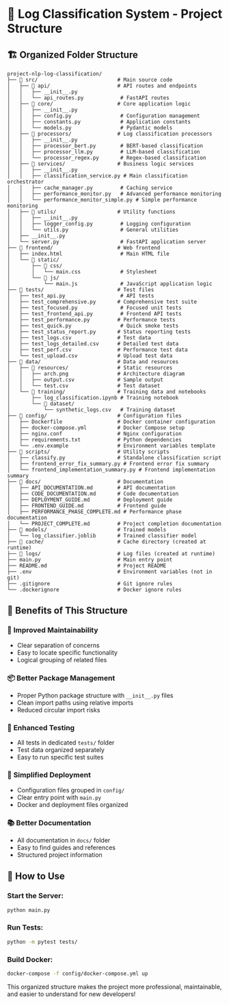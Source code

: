 # 📁 Log Classification System - Project Structure

## 🏗️ Organized Folder Structure

```
project-nlp-log-classification/
├── 📁 src/                          # Main source code
│   ├── 📁 api/                      # API routes and endpoints
│   │   ├── __init__.py
│   │   └── api_routes.py            # FastAPI routes
│   ├── 📁 core/                     # Core application logic
│   │   ├── __init__.py
│   │   ├── config.py                # Configuration management
│   │   ├── constants.py             # Application constants
│   │   └── models.py                # Pydantic models
│   ├── 📁 processors/               # Log classification processors
│   │   ├── __init__.py
│   │   ├── processor_bert.py        # BERT-based classification
│   │   ├── processor_llm.py         # LLM-based classification
│   │   └── processor_regex.py       # Regex-based classification
│   ├── 📁 services/                 # Business logic services
│   │   ├── __init__.py
│   │   ├── classification_service.py # Main classification orchestrator
│   │   ├── cache_manager.py         # Caching service
│   │   ├── performance_monitor.py   # Advanced performance monitoring
│   │   └── performance_monitor_simple.py # Simple performance monitoring
│   ├── 📁 utils/                    # Utility functions
│   │   ├── __init__.py
│   │   ├── logger_config.py         # Logging configuration
│   │   └── utils.py                 # General utilities
│   ├── __init__.py
│   └── server.py                    # FastAPI application server
├── 📁 frontend/                     # Web frontend
│   ├── index.html                   # Main HTML file
│   └── 📁 static/
│       ├── 📁 css/
│       │   └── main.css             # Stylesheet
│       └── 📁 js/
│           └── main.js              # JavaScript application logic
├── 📁 tests/                        # Test files
│   ├── test_api.py                  # API tests
│   ├── test_comprehensive.py       # Comprehensive test suite
│   ├── test_focused.py              # Focused unit tests
│   ├── test_frontend_api.py         # Frontend API tests
│   ├── test_performance.py         # Performance tests
│   ├── test_quick.py                # Quick smoke tests
│   ├── test_status_report.py       # Status reporting tests
│   ├── test_logs.csv               # Test data
│   ├── test_logs_detailed.csv      # Detailed test data
│   ├── test_perf.csv               # Performance test data
│   └── test_upload.csv             # Upload test data
├── 📁 data/                         # Data and resources
│   ├── 📁 resources/                # Static resources
│   │   ├── arch.png                # Architecture diagram
│   │   ├── output.csv              # Sample output
│   │   └── test.csv                # Test dataset
│   └── 📁 training/                 # Training data and notebooks
│       ├── log_classification.ipynb # Training notebook
│       └── 📁 dataset/
│           └── synthetic_logs.csv   # Training dataset
├── 📁 config/                       # Configuration files
│   ├── Dockerfile                  # Docker container configuration
│   ├── docker-compose.yml          # Docker Compose setup
│   ├── nginx.conf                  # Nginx configuration
│   ├── requirements.txt            # Python dependencies
│   └── .env.example                # Environment variables template
├── 📁 scripts/                      # Utility scripts
│   ├── classify.py                 # Standalone classification script
│   ├── frontend_error_fix_summary.py # Frontend error fix summary
│   └── frontend_implementation_summary.py # Frontend implementation summary
├── 📁 docs/                         # Documentation
│   ├── API_DOCUMENTATION.md        # API documentation
│   ├── CODE_DOCUMENTATION.md       # Code documentation
│   ├── DEPLOYMENT_GUIDE.md         # Deployment guide
│   ├── FRONTEND_GUIDE.md           # Frontend guide
│   ├── PERFORMANCE_PHASE_COMPLETE.md # Performance phase documentation
│   └── PROJECT_COMPLETE.md         # Project completion documentation
├── 📁 models/                       # Trained models
│   └── log_classifier.joblib       # Trained classifier model
├── 📁 cache/                        # Cache directory (created at runtime)
├── 📁 logs/                         # Log files (created at runtime)
├── main.py                         # Main entry point
├── README.md                       # Project README
├── .env                            # Environment variables (not in git)
├── .gitignore                      # Git ignore rules
└── .dockerignore                   # Docker ignore rules
```

## 🎯 Benefits of This Structure

### 🔧 **Improved Maintainability**
- Clear separation of concerns
- Easy to locate specific functionality
- Logical grouping of related files

### 📦 **Better Package Management**
- Proper Python package structure with `__init__.py` files
- Clean import paths using relative imports
- Reduced circular import risks

### 🧪 **Enhanced Testing**
- All tests in dedicated `tests/` folder
- Test data organized separately
- Easy to run specific test suites

### 🚀 **Simplified Deployment**
- Configuration files grouped in `config/`
- Clear entry point with `main.py`
- Docker and deployment files organized

### 📚 **Better Documentation**
- All documentation in `docs/` folder
- Easy to find guides and references
- Structured project information

## 🔄 **How to Use**

### Start the Server:
```bash
python main.py
```

### Run Tests:
```bash
python -m pytest tests/
```

### Build Docker:
```bash
docker-compose -f config/docker-compose.yml up
```

This organized structure makes the project more professional, maintainable, and easier to understand for new developers!
